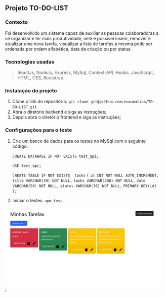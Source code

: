 ## Projeto TO-DO-LIST

### Contexto

Foi desenvolvido um sistema capaz de auxiliar as pessoas colaboradoras a se organizar e ter mais produtividade, nele é possivel inserir, remover e atualizar uma nova tarefa, visualizar a lista de tarefas a mesma pode ser ordenada por ordem alfabética, data de criação ou por status.

### Tecnologias usadas

>ReactJs, NodeJs, Express, MySql, Context-API, Hooks, JavaScript, HTML, CSS, Bootstrap.

### Instalação do projeto

1. Clone o link do repositório: ```git clone git@github.com:esaumatias/TO-DO-LIST.git```
2. Abra o diretório backend e siga as instruções;
3. Depois abra o diretório frontend e siga as instruções;

### Configurações para o teste

1. Crie um banco de dados para os testes no MySql com o seguinte código:
    
    ```CREATE DATABASE IF NOT EXISTS test_api;```

    ```USE test_api;```

    ```CREATE TABLE IF NOT EXISTS  tasks```
    ```(```
        ```id INT NOT NULL AUTO_INCREMENT,```
        ```title VARCHAR(30) NOT NULL,```
        ```tasks VARCHAR(200) NOT NULL,```
        ```date VARCHAR(50) NOT NULL,```
        ```status VARCHAR(30) NOT NULL,```
        ```PRIMARY KEY(id)```
    ```);```

2. Iniciar o testes: ```npm test```


![alt text](./tarefa.png);
